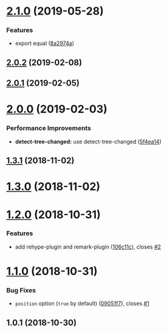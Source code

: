 <a name="2.1.0"></a>
# [2.1.0](https://github.com/imcuttle/detect-one-changed/compare/v2.0.2...v2.1.0) (2019-05-28)


### Features

* export equal ([8a2974a](https://github.com/imcuttle/detect-one-changed/commit/8a2974a))



<a name="2.0.2"></a>
## [2.0.2](https://github.com/imcuttle/detect-one-changed/compare/v2.0.1...v2.0.2) (2019-02-08)



<a name="2.0.1"></a>
## [2.0.1](https://github.com/imcuttle/detect-one-changed/compare/v2.0.0...v2.0.1) (2019-02-05)



<a name="2.0.0"></a>
# [2.0.0](https://github.com/imcuttle/detect-one-changed/compare/v1.3.1...v2.0.0) (2019-02-03)


### Performance Improvements

* **detect-tree-changed:** use detect-tree-changed ([5f4ea14](https://github.com/imcuttle/detect-one-changed/commit/5f4ea14))



<a name="1.3.1"></a>
## [1.3.1](https://github.com/imcuttle/detect-one-changed/compare/v1.3.0...v1.3.1) (2018-11-02)



<a name="1.3.0"></a>
# [1.3.0](https://github.com/imcuttle/detect-one-changed/compare/v1.2.0...v1.3.0) (2018-11-02)



<a name="1.2.0"></a>
# [1.2.0](https://github.com/imcuttle/detect-one-changed/compare/v1.1.0...v1.2.0) (2018-10-31)


### Features

* add rehype-plugin and remark-plugin ([106c11c](https://github.com/imcuttle/detect-one-changed/commit/106c11c)), closes [#2](https://github.com/imcuttle/detect-one-changed/issues/2)



<a name="1.1.0"></a>
# [1.1.0](https://github.com/imcuttle/detect-one-changed/compare/v1.0.1...v1.1.0) (2018-10-31)


### Bug Fixes

* `position` option (`true` by default) ([09051f7](https://github.com/imcuttle/detect-one-changed/commit/09051f7)), closes [#1](https://github.com/imcuttle/detect-one-changed/issues/1)



<a name="1.0.1"></a>
## 1.0.1 (2018-10-30)



